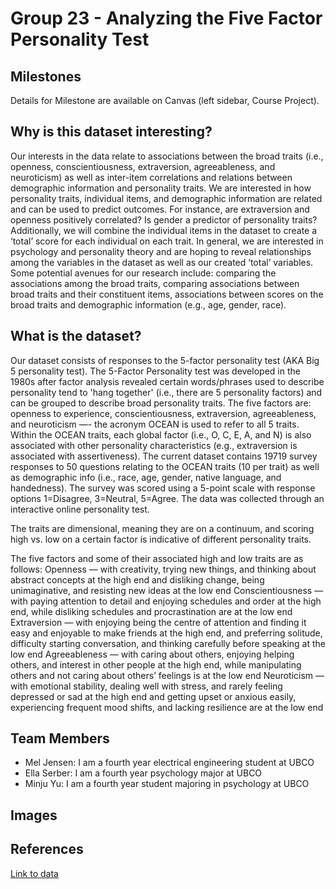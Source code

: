 # Group 23 - Analyzing the Five Factor Personality Test

## Milestones

Details for Milestone are available on Canvas (left sidebar, Course Project).

## Why is this dataset interesting?


Our interests in the data relate to associations between the broad traits (i.e., openness, conscientiousness, extraversion, agreeableness, and neuroticism) as well as inter-item correlations and relations between demographic information and personality traits. We are interested in how personality traits, individual items, and demographic information are related and can be used to predict outcomes. For instance, are extraversion and openness positively correlated? Is gender a predictor of personality traits? Additionally, we will combine the individual items in the dataset to create a ‘total’ score for each individual on each trait. In general, we are interested in psychology and personality theory and are hoping to reveal relationships among the variables in the dataset as well as our created ‘total’ variables. Some potential avenues for our research include: comparing the associations among the broad traits, comparing associations between broad traits and their constituent items, associations between scores on the broad traits and demographic information (e.g., age, gender, race). 



## What is the dataset?


Our dataset consists of responses to the 5-factor personality test (AKA Big 5 personality test). The 5-Factor Personality test was developed in the 1980s after factor analysis revealed certain words/phrases used to describe personality tend to 'hang together' (i.e., there are 5 personality factors) and can be grouped to describe broad personality traits. The five factors are: openness to experience, conscientiousness, extraversion, agreeableness, and neuroticism —- the acronym OCEAN is used to refer to all 5 traits. Within the OCEAN traits, each global factor (i.e., O, C, E, A, and N) is also associated with other personality characteristics (e.g., extraversion is associated with assertiveness). The current dataset contains 19719 survey responses to 50 questions relating to the OCEAN traits (10 per trait) as well as demographic info (i.e., race, age, gender, native language, and handedness). The survey was scored using a 5-point scale with response options 1=Disagree, 3=Neutral, 5=Agree. The data was collected through an interactive online personality test.

The traits are dimensional, meaning they are on a continuum, and scoring high vs. low on a certain factor is indicative of different personality traits.

The five factors and some of their associated high and low traits are as follows: 
Openness — with creativity, trying new things, and thinking about abstract concepts at the high end and disliking change, being unimaginative, and resisting new ideas at the low end
Conscientiousness — with paying attention to detail and enjoying schedules and order at the high end, while disliking schedules and procrastination are at the low end
Extraversion — with enjoying being the centre of attention and finding it easy and enjoyable to make friends at the high end, and preferring solitude, difficulty starting conversation, and thinking carefully before speaking at the low end 
Agreeableness — with caring about others, enjoying helping others, and interest in other people at the high end, while manipulating others and not caring about others’ feelings is at the low end
Neuroticism — with emotional stability, dealing well with stress, and rarely feeling depressed or sad at the high end and getting upset or anxious easily, experiencing frequent mood shifts, and lacking resilience are at the low end 


## Team Members



- Mel Jensen: I am a fourth year electrical engineering student at UBCO
- Ella Serber: I am a fourth year psychology major at UBCO
- Minju Yu: I am a fourth year student majoring in psychology at UBCO

## Images



## References



[Link to data](https://www.kaggle.com/datasets/lucasgreenwell/ocean-five-factor-personality-test-responses?select=codebook.txt)




